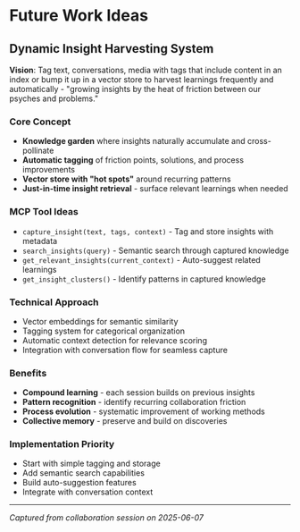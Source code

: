 # Future Work Ideas

## Dynamic Insight Harvesting System

**Vision**: Tag text, conversations, media with tags that include content in an index or bump it up in a vector store to harvest learnings frequently and automatically - "growing insights by the heat of friction between our psyches and problems."

### Core Concept
- **Knowledge garden** where insights naturally accumulate and cross-pollinate
- **Automatic tagging** of friction points, solutions, and process improvements
- **Vector store with "hot spots"** around recurring patterns
- **Just-in-time insight retrieval** - surface relevant learnings when needed

### MCP Tool Ideas
- `capture_insight(text, tags, context)` - Tag and store insights with metadata
- `search_insights(query)` - Semantic search through captured knowledge  
- `get_relevant_insights(current_context)` - Auto-suggest related learnings
- `get_insight_clusters()` - Identify patterns in captured knowledge

### Technical Approach
- Vector embeddings for semantic similarity
- Tagging system for categorical organization
- Automatic context detection for relevance scoring
- Integration with conversation flow for seamless capture

### Benefits
- **Compound learning** - each session builds on previous insights
- **Pattern recognition** - identify recurring collaboration friction
- **Process evolution** - systematic improvement of working methods
- **Collective memory** - preserve and build on discoveries

### Implementation Priority
- Start with simple tagging and storage
- Add semantic search capabilities
- Build auto-suggestion features
- Integrate with conversation context

---
*Captured from collaboration session on 2025-06-07*